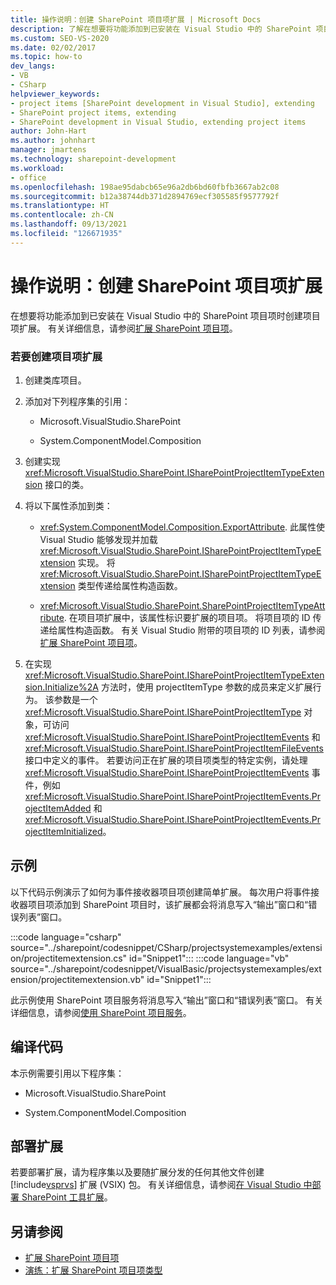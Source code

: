 ```yaml
---
title: 操作说明：创建 SharePoint 项目项扩展 | Microsoft Docs
description: 了解在想要将功能添加到已安装在 Visual Studio 中的 SharePoint 项目项时如何创建项目项扩展。
ms.custom: SEO-VS-2020
ms.date: 02/02/2017
ms.topic: how-to
dev_langs:
- VB
- CSharp
helpviewer_keywords:
- project items [SharePoint development in Visual Studio], extending
- SharePoint project items, extending
- SharePoint development in Visual Studio, extending project items
author: John-Hart
ms.author: johnhart
manager: jmartens
ms.technology: sharepoint-development
ms.workload:
- office
ms.openlocfilehash: 198ae95dabcb65e96a2db6bd60fbfb3667ab2c08
ms.sourcegitcommit: b12a38744db371d2894769ecf305585f9577792f
ms.translationtype: HT
ms.contentlocale: zh-CN
ms.lasthandoff: 09/13/2021
ms.locfileid: "126671935"
---
```

# <a name="how-to-create-a-sharepoint-project-item-extension"></a>操作说明：创建 SharePoint 项目项扩展
  在想要将功能添加到已安装在 Visual Studio 中的 SharePoint 项目项时创建项目项扩展。 有关详细信息，请参阅[扩展 SharePoint 项目项](../sharepoint/extending-sharepoint-project-items.md)。

### <a name="to-create-a-project-item-extension"></a>若要创建项目项扩展

1. 创建类库项目。

2. 添加对下列程序集的引用：

    - Microsoft.VisualStudio.SharePoint

    - System.ComponentModel.Composition

3. 创建实现 <xref:Microsoft.VisualStudio.SharePoint.ISharePointProjectItemTypeExtension> 接口的类。

4. 将以下属性添加到类：

    - <xref:System.ComponentModel.Composition.ExportAttribute>. 此属性使 Visual Studio 能够发现并加载 <xref:Microsoft.VisualStudio.SharePoint.ISharePointProjectItemTypeExtension> 实现。 将 <xref:Microsoft.VisualStudio.SharePoint.ISharePointProjectItemTypeExtension> 类型传递给属性构造函数。

    - <xref:Microsoft.VisualStudio.SharePoint.SharePointProjectItemTypeAttribute>. 在项目项扩展中，该属性标识要扩展的项目项。 将项目项的 ID 传递给属性构造函数。 有关 Visual Studio 附带的项目项的 ID 列表，请参阅[扩展 SharePoint 项目项](../sharepoint/extending-sharepoint-project-items.md)。

5. 在实现 <xref:Microsoft.VisualStudio.SharePoint.ISharePointProjectItemTypeExtension.Initialize%2A> 方法时，使用 projectItemType 参数的成员来定义扩展行为。 该参数是一个 <xref:Microsoft.VisualStudio.SharePoint.ISharePointProjectItemType> 对象，可访问 <xref:Microsoft.VisualStudio.SharePoint.ISharePointProjectItemEvents> 和 <xref:Microsoft.VisualStudio.SharePoint.ISharePointProjectItemFileEvents> 接口中定义的事件。 若要访问正在扩展的项目项类型的特定实例，请处理 <xref:Microsoft.VisualStudio.SharePoint.ISharePointProjectItemEvents> 事件，例如 <xref:Microsoft.VisualStudio.SharePoint.ISharePointProjectItemEvents.ProjectItemAdded> 和 <xref:Microsoft.VisualStudio.SharePoint.ISharePointProjectItemEvents.ProjectItemInitialized>。

## <a name="example"></a>示例
 以下代码示例演示了如何为事件接收器项目项创建简单扩展。 每次用户将事件接收器项目项添加到 SharePoint 项目时，该扩展都会将消息写入“输出”窗口和“错误列表”窗口。 

 :::code language="csharp" source="../sharepoint/codesnippet/CSharp/projectsystemexamples/extension/projectitemextension.cs" id="Snippet1":::
 :::code language="vb" source="../sharepoint/codesnippet/VisualBasic/projectsystemexamples/extension/projectitemextension.vb" id="Snippet1":::

 此示例使用 SharePoint 项目服务将消息写入“输出”窗口和“错误列表”窗口。 有关详细信息，请参阅[使用 SharePoint 项目服务](../sharepoint/using-the-sharepoint-project-service.md)。

## <a name="compile-the-code"></a>编译代码
 本示例需要引用以下程序集：

- Microsoft.VisualStudio.SharePoint

- System.ComponentModel.Composition

## <a name="deploy-the-extension"></a>部署扩展
 若要部署扩展，请为程序集以及要随扩展分发的任何其他文件创建 [!include[vsprvs](../sharepoint/includes/vsprvs-md.md)] 扩展 (VSIX) 包。 有关详细信息，请参阅[在 Visual Studio 中部署 SharePoint 工具扩展](../sharepoint/deploying-extensions-for-the-sharepoint-tools-in-visual-studio.md)。

## <a name="see-also"></a>另请参阅
- [扩展 SharePoint 项目项](../sharepoint/extending-sharepoint-project-items.md)
- [演练：扩展 SharePoint 项目项类型](../sharepoint/walkthrough-extending-a-sharepoint-project-item-type.md)
